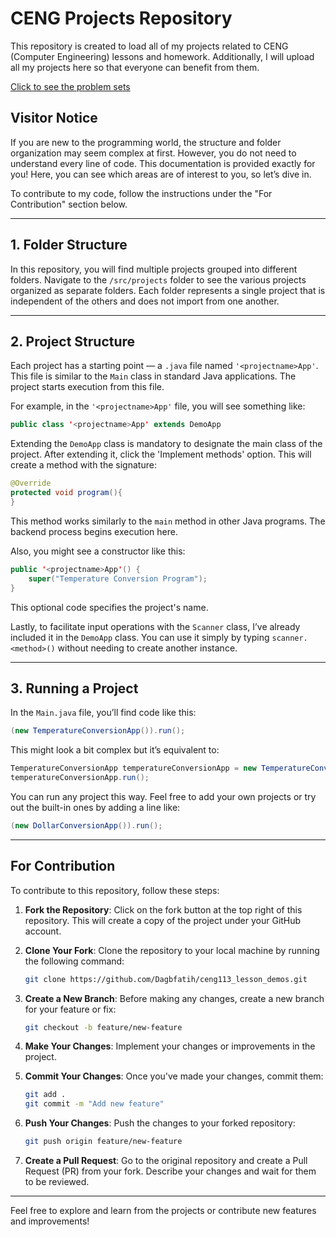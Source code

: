 
# CENG Projects Repository

This repository is created to load all of my projects related to CENG (Computer Engineering) lessons and homework. Additionally, I will upload all my projects here so that everyone can benefit from them.

[Click to see the problem sets](https://drive.google.com/drive/folders/1m0lH5vXbAIGT9aHngYu0tsIFHtyXhX_V)

## Visitor Notice

If you are new to the programming world, the structure and folder organization may seem complex at first. However, you do not need to understand every line of code. This documentation is provided exactly for you! Here, you can see which areas are of interest to you, so let’s dive in.

To contribute to my code, follow the instructions under the "For Contribution" section below.

---

## 1. Folder Structure

In this repository, you will find multiple projects grouped into different folders. Navigate to the `/src/projects` folder to see the various projects organized as separate folders. Each folder represents a single project that is independent of the others and does not import from one another.

---

## 2. Project Structure

Each project has a starting point — a `.java` file named `'<projectname>App'`. This file is similar to the `Main` class in standard Java applications. The project starts execution from this file.

For example, in the `'<projectname>App'` file, you will see something like:

```java
public class '<projectname>App' extends DemoApp
```

Extending the `DemoApp` class is mandatory to designate the main class of the project. After extending it, click the 'Implement methods' option. This will create a method with the signature:

```java
@Override
protected void program(){
}
```

This method works similarly to the `main` method in other Java programs. The backend process begins execution here.

Also, you might see a constructor like this:

```java
public '<projectname>App'() {
    super("Temperature Conversion Program");
}
```

This optional code specifies the project's name.

Lastly, to facilitate input operations with the `Scanner` class, I’ve already included it in the `DemoApp` class. You can use it simply by typing `scanner.<method>()` without needing to create another instance.

---

## 3. Running a Project

In the `Main.java` file, you’ll find code like this:

```java
(new TemperatureConversionApp()).run();
```

This might look a bit complex but it’s equivalent to:

```java
TemperatureConversionApp temperatureConversionApp = new TemperatureConversionApp();
temperatureConversionApp.run();
```

You can run any project this way. Feel free to add your own projects or try out the built-in ones by adding a line like:

```java
(new DollarConversionApp()).run();
```

---

## For Contribution

To contribute to this repository, follow these steps:

1. **Fork the Repository**: Click on the fork button at the top right of this repository. This will create a copy of the project under your GitHub account.

2. **Clone Your Fork**: Clone the repository to your local machine by running the following command:
   
   ```bash
   git clone https://github.com/Dagbfatih/ceng113_lesson_demos.git
   ```

3. **Create a New Branch**: Before making any changes, create a new branch for your feature or fix:
   
   ```bash
   git checkout -b feature/new-feature
   ```

4. **Make Your Changes**: Implement your changes or improvements in the project.

5. **Commit Your Changes**: Once you've made your changes, commit them:
   
   ```bash
   git add .
   git commit -m "Add new feature"
   ```

6. **Push Your Changes**: Push the changes to your forked repository:
   
   ```bash
   git push origin feature/new-feature
   ```

7. **Create a Pull Request**: Go to the original repository and create a Pull Request (PR) from your fork. Describe your changes and wait for them to be reviewed.

---

Feel free to explore and learn from the projects or contribute new features and improvements!
